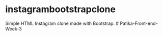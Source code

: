 # instagrambootstrapclone
Simple HTML Instagram clone made with Bootstrap.
#   P a t i k a - F r o n t - e n d - W e e k - 3  
 